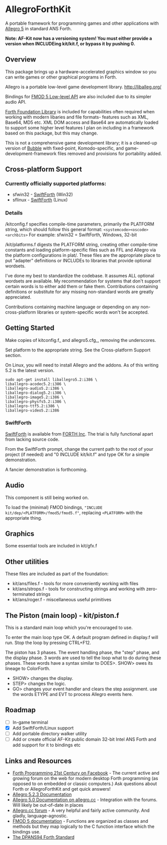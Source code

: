 # AllegroForthKit

A portable framework for programming games and other applications with [Allegro 5](http://liballeg.org/) in standard ANS Forth.

**Note:  AF-Kit now has a versioning system!  You must either provide a version when INCLUDEing kit/kit.f, or bypass it by pushing 0.**  

## Overview

This package brings up a hardware-accelerated graphics window so you can write games or other graphical programs in Forth.

Allegro is a portable low-level game development library. http://liballeg.org/

Bindings for [FMOD 5 Low-level API](http://www.fmod.org/documentation/#content/generated/lowlevel_api.html) are also included due to its simpler audio API.

[Forth Foundation Library](http://soton.mpeforth.com/flag/ffl/index.html) is included for capabilities often required when working with modern libaries and file formats- features such as XML, Base64, MD5 etc.  XML DOM access and Base64 are automatically loaded to support some higher level features I plan on including in a framework based on this package, but this may change.

This is not a comprehensive game development library; it is a cleaned-up version of [Bubble](http://github.com/rogerlevy/bubble/) with fixed-point, Komodo-specific, and game-development-framework files removed and provisions for portability added.  

## Cross-platform Support

### Currently officially supported platforms:

- sfwin32 - [SwiftForth](https://www.forth.com/download/) (Win32)
- sflinux - [SwiftForth](https://www.forth.com/download/) (Linux)

### Details

/kitconfig.f specifies compile-time parameters, primarily the PLATFORM string, which should follow this general format:
    `<systemcode><oscode><archbits>`
    For example: sfwin32 = SwiftForth, Windows, 32-bit

/kit/platforms.f digests the PLATFORM string, creating other compile-time constants and loading platform-specific files such as FFL and Allegro via the platform configurations in plat/.  These files are the appropriate place to put "adapter" definitions or INCLUDEs to libraries that provide optional wordsets.

I've done my best to standardize the codebase.  It assumes ALL optional wordsets are available.  My recommendation for systems that don't support certain words is to either add them or fake them.  Contributions containing definitions or substitute for any missing non-standard words are greatly appreciated.

Contributions containing machine language or depending on any non-cross-platform libraries or system-specific words won't be accepted.

## Getting Started

Make copies of kitconfig.f_ and allegro5.cfg_, removing the underscores.

Set platform to the appropriate string.  See the Cross-platform Support section.

On Linux, you will need to install Allegro and the addons.  As of this writing 5.2 is the latest version.
```
sudo apt-get install liballegro5.2:i386 \
liballegro-acodec5.2:i386 \
liballegro-audio5.2:i386 \
liballegro-dialog5.2:i386 \
liballegro-image5.2:i386 \
liballegro-physfs5.2:i386 \
liballegro-ttf5.2:i386 \
liballegro-video5.2:i386 
```

### SwiftForth
[SwiftForth](https://www.forth.com/download/) is available from [FORTH Inc](http://www.forth.com).  The trial is fully functional apart from lacking source code.

From the SwiftForth prompt, change the current path to the root of your project (if needed) and "0 INCLUDE kit/kit.f" and type OK for a simple demonstration.

A fancier demonstration is forthcoming.

## Audio

This component is still being worked on.

To load the (minimal) FMOD bindings, `"INCLUDE kit/dep/<PLATFORM>/fmod5/fmod5.f"`, replacing `<PLATFORM>` with the appropriate thing.

## Graphics

Some essential tools are included in kit/gfx.f

## Other utilities

These files are included as part of the foundation:

- kit/ans/files.f - tools for more conveniently working with files
- kit/ans/strops.f - tools for constructing strings and working with zero-terminated strings
- kit/ans/roger.f - miscellaneous useful primitives

## The Piston (main loop) - kit/piston.f

This is a standard main loop which you're encouraged to use.

To enter the main loop type OK.  A default program defined in display.f will run.  Stop the loop by pressing CTRL+F12.

The piston has 3 phases.  The event handling phase, the "step" phase, and the display phase.  3 words are used to tell the loop what to do during these phases.  These words have a syntax similar to DOES>.  SHOW> owes its lineage to ColorForth.

- SHOW> changes the display.
- STEP> changes the logic.
- GO> changes your event handler and clears the step assignment.  use the words ETYPE and EVT to process Allegro events here.

## Roadmap

- [ ] In-game terminal
- [x] Add SwiftForth/Linux support
- [ ] Add portable directory walker utility
- [ ] Add or create official AF-Kit public domain 32-bit Intel ANS Forth and add support for it to bindings etc

## Links and Resources

- [Forth Programming 21st Century on Facebook](https://www.facebook.com/groups/PROGRAMMINGFORTH/) - The current active and growing forum on the web for modern desktop Forth programming (as opposed to on embedded or classic computers.)  Ask questions about Forth or AllegroForthKit and get quick answers!
- [Allegro 5.2.3 Documentation](http://liballeg.org/a5docs/5.2.3/)
- [Allegro 5.0 Documentation on allegro.cc](https://www.allegro.cc/manual/5/) - Integration with the forums. Will likely be out-of-date in places
- [Allegro.cc forum](https://www.allegro.cc/forums) - A very helpful and fairly active community.  And gladly, language-agnostic.
- [FMOD 5 documentation](http://www.fmod.org/documentation/#content/generated/lowlevel_api.html) - Functions are organized as classes and methods but they map logically to the C function interface which the bindings use.
- [The DPANS94 Forth Standard](http://dl.forth.com/sitedocs/dpans94.pdf)
